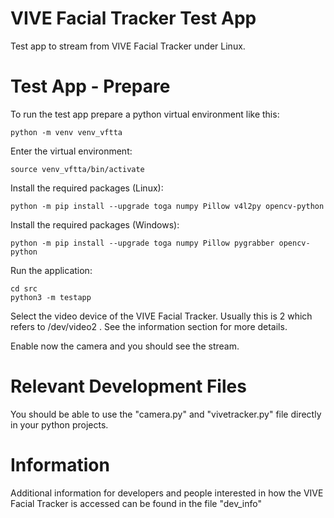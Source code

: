 # VIVE Facial Tracker Test App
Test app to stream from VIVE Facial Tracker under Linux.


# Test App - Prepare

To run the test app prepare a python virtual environment like this:
```
python -m venv venv_vftta
```

Enter the virtual environment:
```
source venv_vftta/bin/activate
```

Install the required packages (Linux):
```
python -m pip install --upgrade toga numpy Pillow v4l2py opencv-python
```

Install the required packages (Windows):
```
python -m pip install --upgrade toga numpy Pillow pygrabber opencv-python
```

Run the application:
```
cd src
python3 -m testapp
```

Select the video device of the VIVE Facial Tracker. Usually this is 2
which refers to /dev/video2 . See the information section for more details.

Enable now the camera and you should see the stream.


# Relevant Development Files

You should be able to use the "camera.py" and "vivetracker.py" file
directly in your python projects.


# Information

Additional information for developers and people interested in how the
VIVE Facial Tracker is accessed can be found in the file "dev_info"
